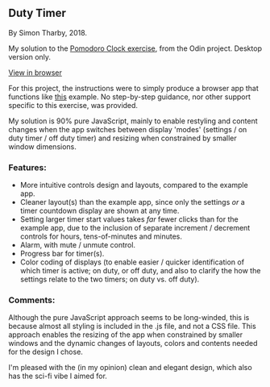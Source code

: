## Duty Timer

By Simon Tharby, 2018.

My solution to the [Pomodoro Clock exercise](https://www.theodinproject.com/courses/web-development-101/lessons/pairing-project), from the Odin project. Desktop version only.

[View in browser](https://jinjagit.github.io/pomodoro/)

For this project, the instructions were to simply produce a browser app that functions like [this](http://romantic-trouble.surge.sh/) example. No step-by-step guidance, nor other support specific to this exercise, was provided.

My solution is 90% pure JavaScript, mainly to enable restyling and content changes when the app switches between display 'modes' (settings / on duty timer / off duty timer) and resizing when constrained by smaller window dimensions.

### Features:

  * More intuitive controls design and layouts, compared to the example app.
  * Cleaner layout(s) than the example app, since only the settings _or_ a timer countdown display are shown at any time.
  * Setting larger timer start values takes _far_ fewer clicks than for the example app, due to the inclusion of separate increment / decrement controls for hours, tens-of-minutes and minutes.
  * Alarm, with mute / unmute control.
  * Progress bar for timer(s).
  * Color coding of displays (to enable easier / quicker identification of which timer is active; on duty, or off duty, and also to clarify the how the settings relate to the two timers; on duty vs. off duty).

### Comments:

Although the pure JavaScript approach seems to be long-winded, this is because almost all styling is included in the .js file, and not a CSS file. This approach enables the resizing of the app when constrained by smaller windows and the dynamic changes of layouts, colors and contents needed for the design I chose.

I'm pleased with the (in my opinion) clean and elegant design, which also has the sci-fi vibe I aimed for.
